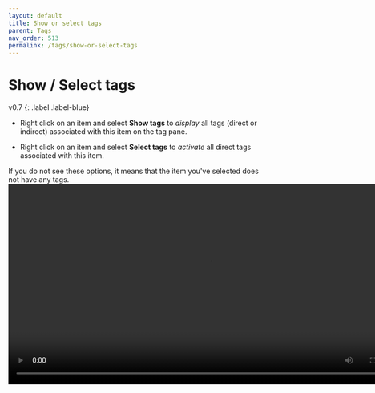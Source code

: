 ```yaml
---
layout: default
title: Show or select tags
parent: Tags
nav_order: 513
permalink: /tags/show-or-select-tags
---
```


# Show / Select tags
v0.7
{: .label .label-blue}

- Right click on an item and select **Show tags** to *display* all tags (direct or indirect) associated with this item on the tag pane.

- Right click on an item and select **Select tags** to *activate* all direct tags associated with this item.

If you do not see these options, it means that the item you've selected does not have any tags.<br/>
<video autoplay loop width="800" controls>
<source src="../img/MP4-Show-Select-Tags.mp4" type="video/mp4">
</video>
